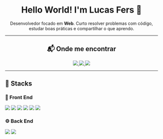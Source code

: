 <!-- Profile README – Lucas Fers -->
<div align="center">
  
# Hello World! I'm Lucas Fers 👋

Desenvolvedor focado em **Web**. Curto resolver problemas com código, estudar boas práticas e compartilhar o que aprendo.

---

## 📬 Onde me encontrar
<p>
  <a href="https://wa.me/5553991424524" target="_blank">
    <img src="https://img.shields.io/badge/WhatsApp-25D366?logo=whatsapp&logoColor=fff&style=for-the-badge" />
  </a>
  <a href="mailto:lucasfernandesss23@gmail.com" target="_blank">
    <img src="https://img.shields.io/badge/Gmail-EA4335?logo=gmail&logoColor=fff&style=for-the-badge" />
  </a>
  <a href="https://www.linkedin.com/in/lucasfers" target="_blank">
    <img src="https://img.shields.io/badge/LinkedIn-0A66C2?logo=linkedin&logoColor=fff&style=for-the-badge" />
  </a>
</p>

</div>

---

## 🧰 Stacks

### 🎨 Front End
<img src="https://img.shields.io/badge/JavaScript-F7DF1E?logo=javascript&logoColor=000&style=for-the-badge" />
<img src="https://img.shields.io/badge/TypeScript-3178C6?logo=typescript&logoColor=fff&style=for-the-badge" />
<img src="https://img.shields.io/badge/Next.js-000000?logo=nextdotjs&logoColor=fff&style=for-the-badge" />
<img src="https://img.shields.io/badge/HTML5-E34F26?logo=html5&logoColor=fff&style=for-the-badge" />
<img src="https://img.shields.io/badge/CSS3-1572B6?logo=css3&logoColor=fff&style=for-the-badge" />
<img src="https://img.shields.io/badge/Tailwind-06B6D4?logo=tailwindcss&logoColor=fff&style=for-the-badge" />

### ⚙️ Back End
<img src="https://img.shields.io/badge/JavaScript-F7DF1E?logo=javascript&logoColor=000&style=for-the-badge" />
<img src=
